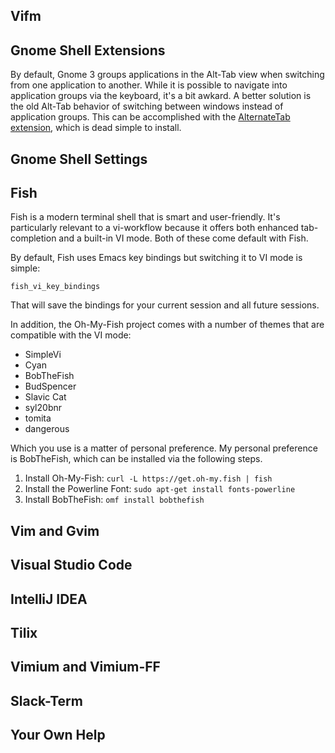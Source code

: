 
Vifm
----

Gnome Shell Extensions
----------------------

By default, Gnome 3 groups applications in the Alt-Tab view when switching from one application to
another. While it is possible to navigate into application groups via the keyboard, it's a bit awkard.
A better solution is the old Alt-Tab behavior of switching between windows instead of application groups.
This can be accomplished with the 
[AlternateTab extension](https://extensions.gnome.org/extension/15/alternatetab/), which is dead simple to install.


Gnome Shell Settings
--------------------


Fish
----

Fish is a modern terminal shell that is smart and user-friendly. It's particularly relevant to a vi-workflow
because it offers both enhanced tab-completion and a built-in VI mode. Both of these come default with Fish.

By default, Fish uses Emacs key bindings but switching it to VI mode is simple:

```
fish_vi_key_bindings
```

That will save the bindings for your current session and all future sessions.

In addition, the Oh-My-Fish project comes with a number of themes that are compatible with the VI mode:

* SimpleVi
* Cyan
* BobTheFish
* BudSpencer
* Slavic Cat
* syl20bnr
* tomita
* dangerous

Which you use is a matter of personal preference.  My personal preference is BobTheFish, which can be installed
via the following steps.

1. Install Oh-My-Fish: `curl -L https://get.oh-my.fish | fish`
2. Install the Powerline Font: `sudo apt-get install fonts-powerline`
3. Install BobTheFish: `omf install bobthefish`


Vim and Gvim
------------


Visual Studio Code
------------------


IntelliJ IDEA
-------------


Tilix
-----

Vimium and Vimium-FF
--------------------

Slack-Term
----------

Your Own Help
-------------


